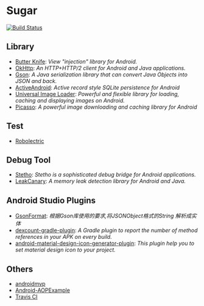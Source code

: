 # Sugar

[![Build Status](https://travis-ci.org/sylcrq/Sugar.svg?branch=master)](https://travis-ci.org/sylcrq/Sugar)


## Library

- [Butter Knife](https://github.com/JakeWharton/butterknife): *View "injection" library for Android.*
- [OkHttp](https://github.com/square/okhttp): *An HTTP+HTTP/2 client for Android and Java applications.*
- [Gson](https://github.com/google/gson): *A Java serialization library that can convert Java Objects into JSON and back.*
- [ActiveAndroid](https://github.com/pardom/ActiveAndroid): *Active record style SQLite persistence for Android*
- [Universal Image Loader](https://github.com/nostra13/Android-Universal-Image-Loader): *Powerful and flexible library for loading, caching and displaying images on Android.*
- [Picasso](https://github.com/square/picasso): *A powerful image downloading and caching library for Android*


## Test

- [Robolectric](https://github.com/robolectric/robolectric)


## Debug Tool

- [Stetho](https://github.com/facebook/stetho): *Stetho is a sophisticated debug bridge for Android applications.*
- [LeakCanary](https://github.com/square/leakcanary): *A memory leak detection library for Android and Java.*


## Android Studio Plugins

- [GsonFormat](https://github.com/zzz40500/GsonFormat): *根据Gson库使用的要求,将JSONObject格式的String 解析成实体*
- [dexcount-gradle-plugin](https://github.com/KeepSafe/dexcount-gradle-plugin): *A Gradle plugin to report the number of method references in your APK on every build.*
- [android-material-design-icon-generator-plugin](https://github.com/konifar/android-material-design-icon-generator-plugin): *This plugin help you to set material design icon to your project.*


## Others

- [androidmvp](https://github.com/antoniolg/androidmvp)
- [Android-AOPExample](https://github.com/android10/Android-AOPExample)
- [Travis CI](https://github.com/travis-ci/travis-ci)

